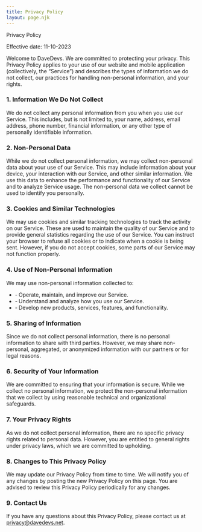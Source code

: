 ```yaml
---
title: Privacy Policy
layout: page.njk
---
```


Privacy Policy

Effective date: 11-10-2023

Welcome to DaveDevs. We are committed to protecting your privacy. This Privacy Policy applies to your use of our website and mobile application (collectively, the “Service”) and describes the types of information we do not collect, our practices for handling non-personal information, and your rights.

### 1. Information We Do Not Collect ### 

We do not collect any personal information from you when you use our Service. This includes, but is not limited to, your name, address, email address, phone number, financial information, or any other type of personally identifiable information.

### 2. Non-Personal Data ###

While we do not collect personal information, we may collect non-personal data about your use of our Service. This may include information about your device, your interaction with our Service, and other similar information. We use this data to enhance the performance and functionality of our Service and to analyze Service usage. The non-personal data we collect cannot be used to identify you personally.

### 3. Cookies and Similar Technologies ###

We may use cookies and similar tracking technologies to track the activity on our Service. These are used to maintain the quality of our Service and to provide general statistics regarding the use of our Service. You can instruct your browser to refuse all cookies or to indicate when a cookie is being sent. However, if you do not accept cookies, some parts of our Service may not function properly.

### 4. Use of Non-Personal Information ###

We may use non-personal information collected to:

- &dash; Operate, maintain, and improve our Service.
- &dash; Understand and analyze how you use our Service.
- &dash; Develop new products, services, features, and functionality.

### 5. Sharing of Information ###

Since we do not collect personal information, there is no personal information to share with third parties. However, we may share non-personal, aggregated, or anonymized information with our partners or for legal reasons.

### 6. Security of Your Information ###

We are committed to ensuring that your information is secure. While we collect no personal information, we protect the non-personal information that we collect by using reasonable technical and organizational safeguards.

### 7. Your Privacy Rights ###

As we do not collect personal information, there are no specific privacy rights related to personal data. However, you are entitled to general rights under privacy laws, which we are committed to upholding.

### 8. Changes to This Privacy Policy ###

We may update our Privacy Policy from time to time. We will notify you of any changes by posting the new Privacy Policy on this page. You are advised to review this Privacy Policy periodically for any changes.

### 9. Contact Us ###

If you have any questions about this Privacy Policy, please contact us at privacy@davedevs.net.